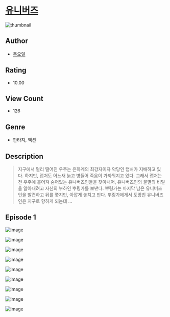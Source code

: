 # [유니버즈](https://comic.naver.com/challenge/list?titleId=811402)
![thumbnail](https://image-comic.pstatic.net/user_contents_data/challenge_comic/2023/05/25/367187/upload_7233959898729952609_480x623.jpeg)

## Author
- [주오일](https://comic.naver.com/artistTitle?id=367187)

## Rating
- 10.00

## View Count
- 126

## Genre
- 판타지, 액션

## Description
> 지구에서 멀리 떨어진 우주는 은하계의 최강자이자 악당인 랩처가 지배하고 있다. 하지만, 랩처도 어느새 늙고 병들어 죽음이 가까워지고 있다. 그래서 랩처는 전 우주에 흩어져 숨어있는 유니버즈인들을 찾아내어, 유니버즈인의 불멸의 비밀을 알아내려고 자신의 부하인 뿌링가를 보낸다. 뿌링가는 마지막 남은 유니버즈인을 발견하고 뒤를 쫓지만, 아깝게 놓치고 만다. 뿌링가에게서 도망친 유니버즈인은 지구로 향하게 되는데 ...


## Episode 1
![image](https://image-comic.pstatic.net/user_contents_data/challenge_comic/2023/05/25/367187/upload_4048846443018139493.jpeg)

![image](https://image-comic.pstatic.net/user_contents_data/challenge_comic/2023/05/25/367187/upload_3545793295298158902.jpeg)

![image](https://image-comic.pstatic.net/user_contents_data/challenge_comic/2023/05/25/367187/upload_3761459181126957106.jpeg)

![image](https://image-comic.pstatic.net/user_contents_data/challenge_comic/2023/05/25/367187/upload_7306302472407103843.jpeg)

![image](https://image-comic.pstatic.net/user_contents_data/challenge_comic/2023/05/25/367187/upload_7291718339770081586.jpeg)

![image](https://image-comic.pstatic.net/user_contents_data/challenge_comic/2023/05/25/367187/upload_4123155630727968820.jpeg)

![image](https://image-comic.pstatic.net/user_contents_data/challenge_comic/2023/05/25/367187/upload_3919883413409588279.jpeg)

![image](https://image-comic.pstatic.net/user_contents_data/challenge_comic/2023/05/25/367187/upload_3546358422870320737.jpeg)

![image](https://image-comic.pstatic.net/user_contents_data/challenge_comic/2023/05/25/367187/upload_3689350134068885813.jpeg)
